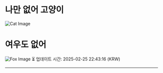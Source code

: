 
# 나만 없어 고양이

![Cat Image](https://cdn2.thecatapi.com/images/1u8.jpg)

# 여우도 없어
![Fox Image](https://randomfox.ca/images/85.jpg)
⏳ 업데이트 시간: 2025-02-25 22:43:16 (KRW)

---
